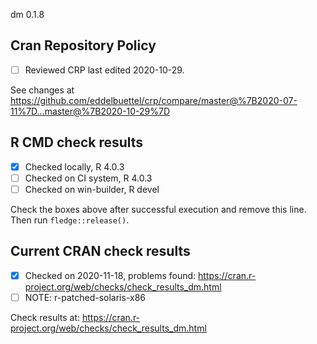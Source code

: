 dm 0.1.8

## Cran Repository Policy

- [ ] Reviewed CRP last edited 2020-10-29.

See changes at https://github.com/eddelbuettel/crp/compare/master@%7B2020-07-11%7D...master@%7B2020-10-29%7D

## R CMD check results

- [x] Checked locally, R 4.0.3
- [ ] Checked on CI system, R 4.0.3
- [ ] Checked on win-builder, R devel

Check the boxes above after successful execution and remove this line. Then run `fledge::release()`.

## Current CRAN check results

- [x] Checked on 2020-11-18, problems found: https://cran.r-project.org/web/checks/check_results_dm.html
- [ ] NOTE: r-patched-solaris-x86

Check results at: https://cran.r-project.org/web/checks/check_results_dm.html
